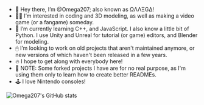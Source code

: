 - 👋 Hey there, I’m @Omega207; also known as ΩΛΛΞGΔ!
- 👨‍💻 I’m interested in coding and 3D modeling, as well as making a video game (or a fangame) someday.
- 👾 I’m currently learning C++, and JavaScript. I also know a little bit of Python. I use Unity and Unreal for tutorial (or game) editors, and Blender for modeling.
- 🖱 I’m looking to work on old projects that aren't maintained anymore, or new versions of which haven't been released in a few years.
- 🔥 I hope to get along with everybody here!
- 📝 NOTE: Some forked projects I have are for no real purpose, as I'm using them only to learn how to create better READMEs.
- 🕹 I love Nintendo consoles!
<!---
Omega207/Omega207 is a ✨ special ✨ repository because its `README.md` (this file) appears on your GitHub profile.
You can click the Preview link to take a look at your changes.
--->
![Omega207's GitHub stats](https://github-readme-stats.vercel.app/api?username=omega207&show_icons=true&theme=tokyonight)

<!--- Themes: dark, radical, merko, gruvbox, tokyonight, onedark, cobalt, synthwave, highcontrast, dracula --->
